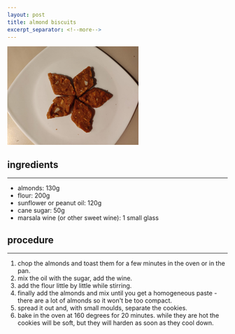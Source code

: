 ```yaml
---
layout: post
title: almond biscuits
excerpt_separator: <!--more-->
---
```


 <img src="../images/almond-biscuits.jpeg" width="300">

<!--more-->

## ingredients
---

- almonds: 130g
- flour: 200g 
- sunflower or peanut oil: 120g
- cane sugar: 50g
- marsala wine (or other sweet wine): 1 small glass

## procedure
---

1. chop the almonds and toast them for a few minutes in the oven or in the pan.
2. mix the oil with the sugar, add the wine.
3. add the flour little by little while stirring.
4. finally add the almonds and mix until you get a homogeneous paste - there are a lot of almonds so it won't be too compact. 
5. spread it out and, with small moulds, separate the cookies.
6. bake in the oven at 160 degrees for 20 minutes. while they are hot the cookies will be soft, but they will harden as soon as they cool down.
